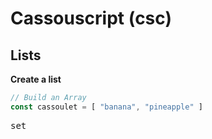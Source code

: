 # Cassouscript (csc)
 
## Lists

**Create a list**

```js
// Build an Array
const cassoulet = [ "banana", "pineapple" ]
```

<div class="highlight highlight-source-js notranslate position-relative overflow-auto">
<pre class="notranslate" style="position: relative;">
<span class="pl-k">set</span>
</pre>
</div>
